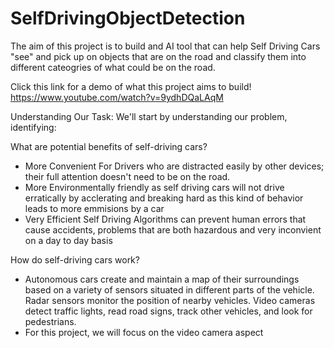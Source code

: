 # SelfDrivingObjectDetection

The aim of this project is to build and AI tool that can help Self Driving Cars "see" and pick up on objects that are on the road and classify them into different cateogries of what could be on the road.

Click this link for a demo of what this project aims to build! 
https://www.youtube.com/watch?v=9ydhDQaLAqM

Understanding Our Task:
We'll start by understanding our problem, identifying:

What are potential benefits of self-driving cars?

- More Convenient For Drivers who are distracted easily by other devices; their full attention doesn't need to be on the road.
- More Environmentally friendly as self driving cars will not drive erratically by acclerating and breaking hard as this kind of behavior leads to more emmisions by a car
- Very Efficient Self Driving Algorithms can prevent human errors that cause accidents, problems that are both hazardous and very inconvient on a day to day basis

How do self-driving cars work?
- Autonomous cars create and maintain a map of their surroundings based on a variety of sensors situated in different parts of the vehicle. Radar sensors monitor the position of nearby vehicles. Video cameras detect traffic lights, read road signs, track other vehicles, and look for pedestrians.
- For this project, we will focus on the video camera aspect


